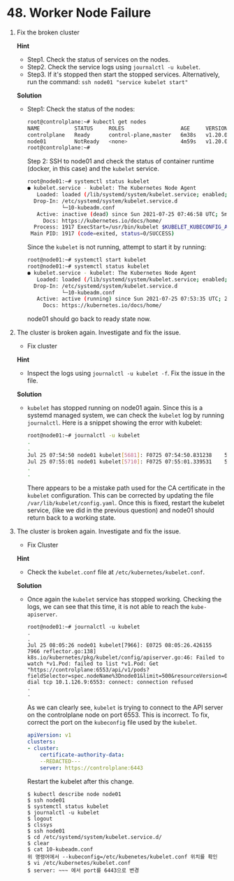 # 48. Worker Node Failure

1. Fix the broken cluster
   
   **Hint**
   
   - Step1. Check the status of services on the nodes.
   - Step2. Check the service logs using `journalctl -u kubelet`.
   - Step3. If it's stopped then start the stopped services.
     Alternatively, run the command:
     `ssh node01 "service kubelet start"`
   
   **Solution**
   
   - Step1: Check the status of the nodes:
     
     ```sh
     root@controlplane:~# kubectl get nodes
     NAME           STATUS     ROLES                  AGE     VERSION
     controlplane   Ready      control-plane,master   6m38s   v1.20.0
     node01         NotReady   <none>                 4m59s   v1.20.0
     root@controlplane:~# 
     ```
     
     Step 2: SSH to node01 and check the status of container runtime (docker, in this case) and the `kubelet` service.
     
     ```sh
     root@node01:~# systemctl status kubelet
     ● kubelet.service - kubelet: The Kubernetes Node Agent
        Loaded: loaded (/lib/systemd/system/kubelet.service; enabled; vendor preset: enabled)
       Drop-In: /etc/systemd/system/kubelet.service.d
                └─10-kubeadm.conf
        Active: inactive (dead) since Sun 2021-07-25 07:46:58 UTC; 5min ago
          Docs: https://kubernetes.io/docs/home/
       Process: 1917 ExecStart=/usr/bin/kubelet $KUBELET_KUBECONFIG_ARGS $KUBELET_CONFIG_ARGS $KUBELET_KUBEADM_ARGS $KUBELET_EXTRA_ARGS (code=exited,
      Main PID: 1917 (code=exited, status=0/SUCCESS)
     ```
     
     Since the `kubelet` is not running, attempt to start it by running:
     
     ```sh
     root@node01:~# systemctl start kubelet
     root@node01:~# systemctl status kubelet
     ● kubelet.service - kubelet: The Kubernetes Node Agent
        Loaded: loaded (/lib/systemd/system/kubelet.service; enabled; vendor preset: enabled)
       Drop-In: /etc/systemd/system/kubelet.service.d
                └─10-kubeadm.conf
        Active: active (running) since Sun 2021-07-25 07:53:35 UTC; 2s ago
          Docs: https://kubernetes.io/docs/home/
     ```
     
     node01 should go back to ready state now.

2. The cluster is broken again. Investigate and fix the issue.
   
   - Fix cluster
   
   **Hint**
   
   - Inspect the logs using `journalctl -u kubelet -f`. Fix the issue in the file.
   
   **Solution**
   
   - `kubelet` has stopped running on node01 again. Since this is a systemd managed system, we can check the `kubelet` log by running `journalctl`. Here is a snippet showing the error with kubelet:
     
     ```sh
     root@node01:~# journalctl -u kubelet 
     .
     .
     Jul 25 07:54:50 node01 kubelet[5681]: F0725 07:54:50.831238    5681 server.go:257] unable to load client CA file /etc/kubernetes/pki/WRONG-CA-FILE.crt: open /etc/kubernetes/pki/WRONG-CA-FILE.crt: no such file or directory
     Jul 25 07:55:01 node01 kubelet[5710]: F0725 07:55:01.339531    5710 server.go:257]
     .
     .
     ```
     
     There appears to be a mistake path used for the CA certificate in the `kubelet` configuration. This can be corrected by updating the file `/var/lib/kubelet/config.yaml`.
     Once this is fixed, restart the kubelet service, (like we did in the previous question) and node01 should return back to a working state.

3. The cluster is broken again. Investigate and fix the issue.
   
   - Fix Cluster
   
   **Hint**
   
   - Check the `kubelet.conf` file at `/etc/kubernetes/kubelet.conf`.
   
   **Solution**
   
   - Once again the `kubelet` service has stopped working. Checking the logs, we can see that this time, it is not able to reach the `kube-apiserver`.
     
     ```
     root@node01:~# journalctl -u kubelet 
     .
     .
     Jul 25 08:05:26 node01 kubelet[7966]: E0725 08:05:26.426155    7966 reflector.go:138] k8s.io/kubernetes/pkg/kubelet/config/apiserver.go:46: Failed to watch *v1.Pod: failed to list *v1.Pod: Get "https://controlplane:6553/api/v1/pods?fieldSelector=spec.nodeName%3Dnode01&limit=500&resourceVersion=0": dial tcp 10.1.126.9:6553: connect: connection refused
     .
     .
     ```
     
     As we can clearly see, `kubelet` is trying to connect to the API server on the controlplane node on port 6553. This is incorrect.
     To fix, correct the port on the `kubeconfig` file used by the `kubelet`.
     
     ```yaml
     apiVersion: v1
     clusters:
     - cluster:
         certificate-authority-data:
         --REDACTED---
         server: https://controlplane:6443
     ```
     
     Restart the kubelet after this change.
     
     ```
     $ kubectl describe node node01
     $ ssh node01
     $ systemctl status kubelet
     $ journalctl -u kubelet
     $ logout
     $ clssys
     $ ssh node01
     $ cd /etc/systemd/system/kubelet.service.d/
     $ clear
     $ cat 10-kubeadm.conf
     위 명령어에서 --kubeconfig=/etc/kubenetes/kubelet.conf 위치를 확인
     $ vi /etc/kubernetes/kubelet.conf
     $ server: ~~~ 에서 port를 6443으로 변경
     ```
